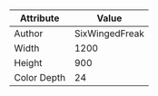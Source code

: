 # 
| Attribute | Value |
| ---  | ---     |
| Author | SixWingedFreak |
| Width | 1200 |
| Height | 900 |
| Color Depth | 24 |
